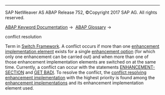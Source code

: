   

* * *

SAP NetWeaver AS ABAP Release 752, ©Copyright 2017 SAP AG. All rights reserved.

[ABAP Keyword Documentation](javascript:call_link\('abenabap.htm'\)) →  [ABAP Glossary](javascript:call_link\('abenabap_glossary.htm'\)) → 

conflict resolution

Term in [Switch Framework](javascript:call_link\('abenswitch_framework_glosry.htm'\) "Glossary Entry"). A conflict occurs if more than one [enhancement implementation element](javascript:call_link\('abenenhancement_impl_elem_glosry.htm'\) "Glossary Entry") exists for a single [enhancement option](javascript:call_link\('abenenhancement_point_glosry.htm'\) "Glossary Entry") (for which only one enhancement can be carried out) and when more than one of those enhancement implementation elements are switched on at the same time. Currently, a conflict can occur with the statements [ENHANCEMENT-SECTION](javascript:call_link\('abapenhancement-section.htm'\)) and [GET BADI](javascript:call_link\('abapget_badi.htm'\)). To resolve the conflict, the [conflict resolving enhancement implementation](javascript:call_link\('abenconflict_resol_impl_glosry.htm'\) "Glossary Entry") with the highest priority is found among the [enhancement implementations](javascript:call_link\('abenenhancement_impl_glosry.htm'\) "Glossary Entry") and its enhancement implementation element used.